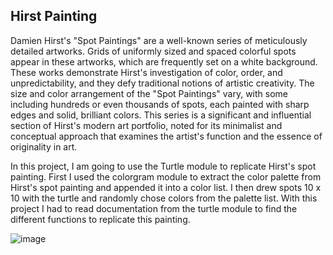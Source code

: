 <h2>Hirst Painting</h2>

Damien Hirst's "Spot Paintings" are a well-known series of meticulously detailed artworks. Grids of uniformly sized and spaced colorful spots appear in these artworks, which are frequently set on a white background. These works demonstrate Hirst's investigation of color, order, and unpredictability, and they defy traditional notions of artistic creativity. The size and color arrangement of the "Spot Paintings" vary, with some including hundreds or even thousands of spots, each painted with sharp edges and solid, brilliant colors. This series is a significant and influential section of Hirst's modern art portfolio, noted for its minimalist and conceptual approach that examines the artist's function and the essence of originality in art.

In this project, I am going to use the Turtle module to replicate Hirst's spot painting. First I used the colorgram module to extract the color palette from Hirst's spot painting and appended it into a color list. I then drew spots 10 x 10 with the turtle and randomly chose colors from the palette list. With this project I had to read documentation from the turtle module to find the different functions to replicate this painting. 

<img src="https://i.imgur.com/nIGCWFD.png" alt="image"/>
